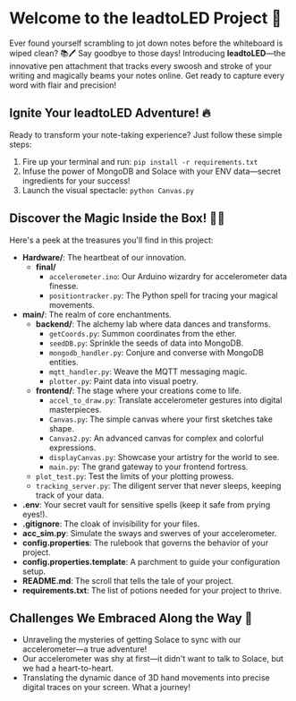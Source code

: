 # Welcome to the leadtoLED Project 🌟

Ever found yourself scrambling to jot down notes before the whiteboard is wiped clean? 📚🖊️ Say goodbye to those days! Introducing **leadtoLED**—the innovative pen attachment that tracks every swoosh and stroke of your writing and magically beams your notes online. Get ready to capture every word with flair and precision!

## Ignite Your leadtoLED Adventure! 🔥

Ready to transform your note-taking experience? Just follow these simple steps:

1. Fire up your terminal and run: `pip install -r requirements.txt`
2. Infuse the power of MongoDB and Solace with your ENV data—secret ingredients for your success!
3. Launch the visual spectacle: `python Canvas.py`

## Discover the Magic Inside the Box! 🎩🐇

Here's a peek at the treasures you'll find in this project:

- **Hardware/**: The heartbeat of our innovation.
  - **final/**
    - `accelerometer.ino`: Our Arduino wizardry for accelerometer data finesse.
    - `positiontracker.py`: The Python spell for tracing your magical movements.
- **main/**: The realm of core enchantments.
  - **backend/**: The alchemy lab where data dances and transforms.
    - `getCoords.py`: Summon coordinates from the ether.
    - `seedDB.py`: Sprinkle the seeds of data into MongoDB.
    - `mongodb_handler.py`: Conjure and converse with MongoDB entities.
    - `mqtt_handler.py`: Weave the MQTT messaging magic.
    - `plotter.py`: Paint data into visual poetry.
  - **frontend/**: The stage where your creations come to life.
    - `accel_to_draw.py`: Translate accelerometer gestures into digital masterpieces.
    - `Canvas.py`: The simple canvas where your first sketches take shape.
    - `Canvas2.py`: An advanced canvas for complex and colorful expressions.
    - `displayCanvas.py`: Showcase your artistry for the world to see.
    - `main.py`: The grand gateway to your frontend fortress.
  - `plot_test.py`: Test the limits of your plotting prowess.
  - `tracking_server.py`: The diligent server that never sleeps, keeping track of your data.
- **.env**: Your secret vault for sensitive spells (keep it safe from prying eyes!).
- **.gitignore**: The cloak of invisibility for your files.
- **acc_sim.py**: Simulate the sways and swerves of your accelerometer.
- **config.properties**: The rulebook that governs the behavior of your project.
- **config.properties.template**: A parchment to guide your configuration setup.
- **README.md**: The scroll that tells the tale of your project.
- **requirements.txt**: The list of potions needed for your project to thrive.

## Challenges We Embraced Along the Way 🚀

- Unraveling the mysteries of getting Solace to sync with our accelerometer—a true adventure!
- Our accelerometer was shy at first—it didn't want to talk to Solace, but we had a heart-to-heart.
- Translating the dynamic dance of 3D hand movements into precise digital traces on your screen. What a journey!
